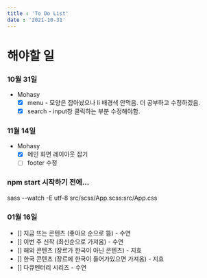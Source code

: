 ```yaml
---
title : 'To Do List'
date : '2021-10-31'
---
```

# 해야할 일
### 10월 31일 
- Mohasy  
  + [X] menu  - 모양은 잡아놨으나 li 배경색 안먹음. 더 공부하고 수정하겠음.  
  + [X] search - input창 클릭하는 부분 수정해야함.  

### 11월 14일 
- Mohasy
  + [X] 메인 화면 레이아웃 잡기
  + [ ] footer 수정

### npm start 시작하기 전에...
sass --watch -E utf-8 src/scss/App.scss:src/App.css

### 01월 16일
+ [] 지금 뜨는 콘텐츠 (좋아요 순으로 뜸) - 수연
+ [] 이번 주 신작 (최신순으로 가져옴) - 수연
+ [] 해외 콘텐츠 (장르가 한국이 아닌 콘텐츠) - 지효
+ [] 한국 콘텐츠 (장르에 한국이 들어가있으면 가져옴) - 지효
+ [] 다큐멘터리 시리즈 - 수연